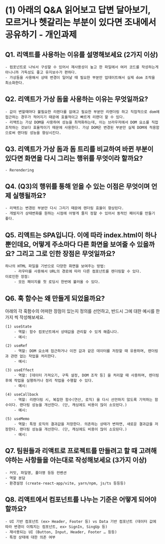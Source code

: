 # (1) 아래의 Q&A 읽어보고 답변 달아보기, 모르거나 헷갈리는 부분이 있다면 조내에서 공유하기 - 개인과제

## Q1. 리액트를 사용하는 이유를 설명해보세요 (2가지 이상)

    - 컴포넌트로 나눠서 구성할 수 있어서 재사용성이 높고 한 파일에서 여러 코드를 작성하는게 아니니까 가독성도 좋고 유지보수가 편하다.
    - 가상돔을 사용해서 상태 변경이 일어날 때 필요한 부분만 업데이트해서 실제 dom 조작을 최소화한다.

## Q2. 리액트가 가상 돔을 사용하는 이유는 무엇일까요?

    - 값이 변할때마다 불필요한 리렌더를 없애고 필요한 부분만 리렌더링 하고 직접적으로 dom에 접근하는 경우가 적어지기 때문에 효율적이고 빠르게 리랜더 할 수 있다.
    - 리액트는 가상 DOM을 사용하여 성능을 최적화하는데, 이는 브라우저에서 DOM 요소를 직접 조작하는 것보다 효율적이기 때문에 사용한다. 가상 DOM은 변경된 부분만 실제 DOM에 적용함으로써 렌더링 성능을 향상시킨다.

## Q3. 리액트가 가상 돔과 돔 트리를 비교하여 바뀐 부분이 있다면 화면을 다시 그리는 행위를 무엇이라 할까요?

    - Rerendering

## Q4. (Q3)의 행위를 통해 얻을 수 있는 이점은 무엇이며 언제 실행될까요?

    - 리액트는 변경된 부분만 다시 그리기 때문에 렌더링 효율이 향상된다.
    - 개발자가 상태변화를 원하는 시점에 어떻게 줄지 정할 수 있어서 동적인 페이지를 만들기 좋다.

## Q5. 리액트는 SPA입니다. 이에 따라 index.html이 하나 뿐인데요, 어떻게 주소마다 다른 화면을 보여줄 수 있을까요? 그리고 그로 인한 장점은 무엇일까요?

    하나의 HTML 파일을 기반으로 다양한 화면을 보여주는 방법:
        - 라우터를 사용해서 URL의 경로에 따라 다른 컴포넌트를 렌더링할 수 있다.
    이로인한 장점:
        - 모든 페이지를 첫 로딩시 한번에 불러올 수 있다.

## Q6. 훅 함수는 왜 만들게 되었을까요?

아래의 각 훅함수의 어떠한 장점이 있는지 정의를 선언하고, 반드시 그에 대한 예시를 한가지 씩 작성해보세요.

    (1) useState
        - 역할: 함수 컴포넌트에서 상태값을 관리할 수 있게 해줍니다.
        - 예시:

    (2) useRef
        - 역할: DOM 요소에 접근하거나 이전 값과 같은 데이터를 저장할 때 유용하며, 렌더링과 관련 없는 작업을 처리한다.
        - 예시:

    (3) useEffect
        - 역할: [데이터 가져오기, 구독 설정, DOM 조작 등] 을 처리할 때 사용하며, 렌더링 후에 작업을 실행하거나 정리 작업을 수행할 수 있다.
        - 예시:

    (4) useCallback
        - 역할: 리렌더링 시, 복잡한 함수(연산, 로직) 을 다시 선언하지 않도록 기억하는 함수이다. 랜더링 성능을 개선한다. (단, 캐싱에도 비용이 많이 소모된다.)
        - 예시:

    (5) useMemo
        - 역할: 특정 로직의 결과값을 저장한다. 의존하는 상태가 변하면, 새로운 결과값을 저장한다. 랜더링 성능을 개선한다. (단, 캐싱에도 비용이 많이 소모된다.)
        - 예시:

## Q7. 팀원들과 리액트로 프로젝트를 만들려고 할 때 고려해야하는 사항들을 아는대로 작성해보세요 (3가지 이상)

    - 커밋, 파일명, 폴더명 등등 컨벤션
    - 역할 분담
    - 환경설정 (create-react-app/vite, yarn/npm, js/ts 등등등)

## Q8. 리액트에서 컴포넌트를 나누는 기준은 어떻게 되어야할까요?

    - UI 기반 컴포넌트 (ex> Header, Footer 등) vs Data 기반 컴포넌트 (데이터 값에 따라 변경이 이뤄지는 컴포넌트, ex> SignIn, SingUp 등)
    - 재사용되는 UI (Button, Input, Header, Footer … 등등)
    - 특정 상태에 대한 의존 여부
